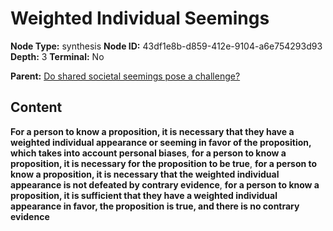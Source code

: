 # Weighted Individual Seemings

**Node Type:** synthesis
**Node ID:** 43df1e8b-d859-412e-9104-a6e754293d93
**Depth:** 3
**Terminal:** No

**Parent:** [Do shared societal seemings pose a challenge?](do-shared-societal-seemings-pose-a-challenge.md)

## Content

**For a person to know a proposition, it is necessary that they have a weighted individual appearance or seeming in favor of the proposition, which takes into account personal biases**, **for a person to know a proposition, it is necessary for the proposition to be true**, **for a person to know a proposition, it is necessary that the weighted individual appearance is not defeated by contrary evidence**, **for a person to know a proposition, it is sufficient that they have a weighted individual appearance in favor, the proposition is true, and there is no contrary evidence**

